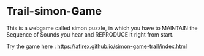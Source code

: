 # Trail-simon-Game
This is a webgame called simon puzzle, in which you have to MAINTAIN the Sequence of Sounds you hear and REPRODUCE it right from start.

Try the game here : https://afirex.github.io/simon-game-trail/index.html
